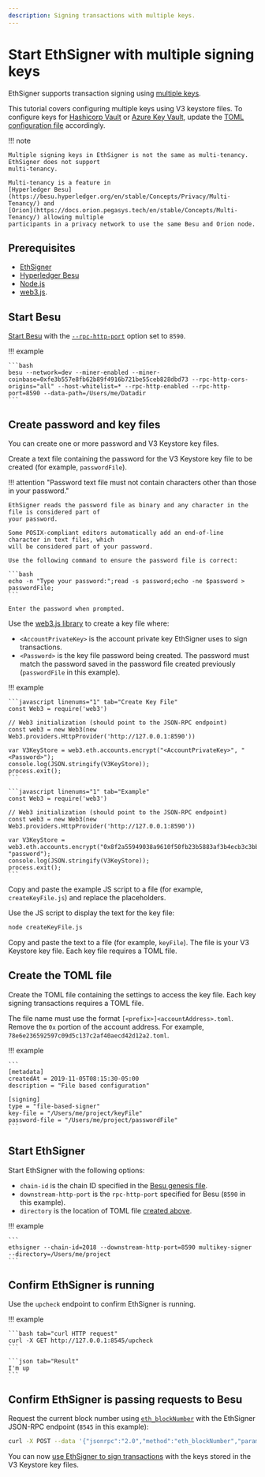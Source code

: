 ```yaml
---
description: Signing transactions with multiple keys.
---
```


# Start EthSigner with multiple signing keys

EthSigner supports transaction signing using [multiple keys](../HowTo/Use-Multiple-Signers.md).

This tutorial covers configuring multiple keys using V3 keystore files. To configure keys for
[Hashicorp Vault](../HowTo/Store-Keys/Use-Hashicorp.md) or
[Azure Key Vault](../HowTo/Store-Keys/Use-Azure.md), update the
[TOML configuration file](../Reference/Multikey-Parameters.md) accordingly.

!!! note

    Multiple signing keys in EthSigner is not the same as multi-tenancy. EthSigner does not support
    multi-tenancy.

    Multi-tenancy is a feature in
    [Hyperledger Besu](https://besu.hyperledger.org/en/stable/Concepts/Privacy/Multi-Tenancy/) and
    [Orion](https://docs.orion.pegasys.tech/en/stable/Concepts/Multi-Tenancy/) allowing multiple
    participants in a privacy network to use the same Besu and Orion node.

## Prerequisites

* [EthSigner](../HowTo/Get-Started/Install-Binaries.md)
* [Hyperledger Besu](https://besu.hyperledger.org/en/stable/HowTo/Get-Started/Install-Binaries/)
* [Node.js](https://nodejs.org/en/download/)
* [web3.js](https://github.com/ethereum/web3.js/).

## Start Besu

[Start Besu](https://besu.hyperledger.org/en/stable/HowTo/Get-Started/Starting-node/) with the
[`--rpc-http-port`](https://besu.hyperledger.org/en/stable/Reference/CLI/CLI-Syntax/#rpc-http-port)
option set to `8590`.

!!! example

    ```bash
    besu --network=dev --miner-enabled --miner-coinbase=0xfe3b557e8fb62b89f4916b721be55ceb828dbd73 --rpc-http-cors-origins="all" --host-whitelist=* --rpc-http-enabled --rpc-http-port=8590 --data-path=/Users/me/Datadir
    ```

## Create password and key files

You can create one or more password and V3 Keystore key files. 

Create a text file containing the password for the V3 Keystore key file to be created (for example,
`passwordFile`).

!!! attention "Password text file must not contain characters other than those in your password."

    EthSigner reads the password file as binary and any character in the file is considered part of
    your password.

    Some POSIX-compliant editors automatically add an end-of-line character in text files, which
    will be considered part of your password.

    Use the following command to ensure the password file is correct:

    ```bash
    echo -n "Type your password:";read -s password;echo -ne $password > passwordFile;
    ```

    Enter the password when prompted.

Use the [web3.js library](https://github.com/ethereum/web3.js/) to create a key file where:

* `<AccountPrivateKey>` is the account private key EthSigner uses to sign transactions.
* `<Password>` is the key file password being created. The password must match the password saved
   in the password file created previously (`passwordFile` in this example).

!!! example

    ```javascript linenums="1" tab="Create Key File"
    const Web3 = require('web3')

    // Web3 initialization (should point to the JSON-RPC endpoint)
    const web3 = new Web3(new Web3.providers.HttpProvider('http://127.0.0.1:8590'))

    var V3KeyStore = web3.eth.accounts.encrypt("<AccountPrivateKey>", "<Password>");
    console.log(JSON.stringify(V3KeyStore));
    process.exit();
    ```

    ```javascript linenums="1" tab="Example"
    const Web3 = require('web3')

    // Web3 initialization (should point to the JSON-RPC endpoint)
    const web3 = new Web3(new Web3.providers.HttpProvider('http://127.0.0.1:8590'))

    var V3KeyStore = web3.eth.accounts.encrypt("0x8f2a55949038a9610f50fb23b5883af3b4ecb3c3bb792cbcefbd1542c692be63", "password");
    console.log(JSON.stringify(V3KeyStore));
    process.exit();
    ```

Copy and paste the example JS script to a file (for example, `createKeyFile.js`) and replace the
placeholders.

Use the JS script to display the text for the key file:

```bash
node createKeyFile.js
```

Copy and paste the text to a file (for example, `keyFile`). The file is your V3 Keystore key file.
Each key file requires a TOML file.

## Create the TOML file

Create the TOML file containing the settings to access the key file. Each key signing transactions
requires a TOML file.

The file name must use the format `[<prefix>]<accountAddress>.toml`. Remove the `0x` portion of the
account address. For example, `78e6e236592597c09d5c137c2af40aecd42d12a2.toml`.

!!! example

    ```
    [metadata]
    createdAt = 2019-11-05T08:15:30-05:00
    description = "File based configuration"

    [signing]
    type = "file-based-signer"
    key-file = "/Users/me/project/keyFile"
    password-file = "/Users/me/project/passwordFile"
    ```

## Start EthSigner

Start EthSigner with the following options:

* `chain-id` is the chain ID specified in the
  [Besu genesis file](https://besu.hyperledger.org/en/stable/Reference/Config-Items/).
* `downstream-http-port` is the `rpc-http-port` specified for Besu (`8590` in this example).
* `directory` is the location of TOML file [created above](#create-the-toml-file).

!!! example

    ```
    ethsigner --chain-id=2018 --downstream-http-port=8590 multikey-signer --directory=/Users/me/project
    ```

## Confirm EthSigner is running

Use the `upcheck` endpoint to confirm EthSigner is running.

!!! example

    ```bash tab="curl HTTP request"
    curl -X GET http://127.0.0.1:8545/upcheck
    ```

    ```json tab="Result"
    I'm up
    ```

## Confirm EthSigner is passing requests to Besu

Request the current block number using
[`eth_blockNumber`](https://besu.hyperledger.org/en/stable/Reference/API-Methods/#eth_blocknumber)
with the EthSigner JSON-RPC endpoint (`8545` in this example):

```bash
curl -X POST --data '{"jsonrpc":"2.0","method":"eth_blockNumber","params":[],"id":51}' http://127.0.0.1:8545
```

You can now [use EthSigner to sign transactions](../HowTo/Transactions/Make-Transactions.md) with
the keys stored in the V3 Keystore key files.
